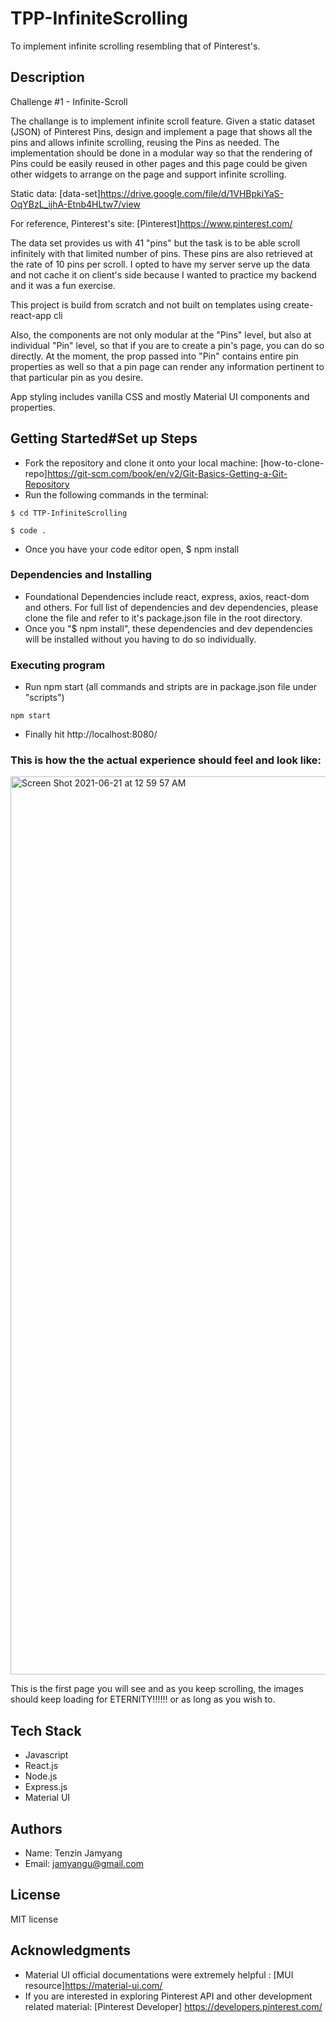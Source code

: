 
# TPP-InfiniteScrolling

To implement infinite scrolling resembling that of Pinterest's. 

## Description

Challenge #1 - Infinite-Scroll

The challange is to implement infinite scroll feature. Given a static dataset (JSON) of Pinterest Pins, design and implement a page that shows all the pins and allows infinite scrolling, reusing the Pins as needed. The implementation should be done in a modular way so that the rendering of Pins could be easily reused in other pages and this page could be given other widgets to arrange on the page and support infinite scrolling.

Static data:
[data-set]https://drive.google.com/file/d/1VHBpkiYaS-OqYBzL_ijhA-Etnb4HLtw7/view

For reference, Pinterest's site: 
[Pinterest]https://www.pinterest.com/

The data set provides us with 41 "pins" but the task is to be able scroll infinitely with that limited number of pins. These pins are also retrieved at the rate of 10 pins per scroll. I opted to have my server serve up the data and not cache it on client's side because I wanted to practice my backend and it was a fun exercise. 

This project is build from scratch and not built on templates using create-react-app cli

Also, the components are not only modular at the "Pins" level, but also at individual "Pin" level, so that if you are to create a pin's page, you can do so directly. At the moment, the prop passed into "Pin" contains entire pin properties as well so that a pin page can render any information pertinent to that particular pin as you desire.

App styling includes vanilla CSS and mostly Material UI components and properties. 

## Getting Started#Set up Steps

* Fork the repository and clone it onto your local machine: 
[how-to-clone-repo]https://git-scm.com/book/en/v2/Git-Basics-Getting-a-Git-Repository 
* Run the following commands in the terminal:    
```
$ cd TTP-InfiniteScrolling     
```
```
$ code .
```
* Once you have your code editor open, $ npm install 

### Dependencies and Installing

* Foundational Dependencies include react, express, axios, react-dom and others. For full list of dependencies and dev dependencies, please clone the file and refer to it's package.json file in the root directory. 
* Once you "$ npm install", these dependencies and dev dependencies will be installed without you having to do so individually. 


### Executing program
* Run npm start (all commands and stripts are in package.json file under "scripts")
```
npm start
```
* Finally hit http://localhost:8080/


### This is how the the actual experience should feel and look like:

<img width="1437" alt="Screen Shot 2021-06-21 at 12 59 57 AM" src="https://user-images.githubusercontent.com/67336130/122709857-1e618180-d22d-11eb-8650-ac362390760e.png">

This is the first page you will see and as you keep scrolling, the images should keep loading for ETERNITY!!!!!! or as long as you wish to. 

## Tech Stack
* Javascript
* React.js
* Node.js
* Express.js
* Material UI

## Authors

* Name: Tenzin Jamyang
* Email: jamyangu@gmail.com




## License

MIT license

## Acknowledgments
* Material UI official documentations were extremely helpful : 
[MUI resource]https://material-ui.com/
* If you are interested in exploring Pinterest API and other development related material: 
[Pinterest Developer] https://developers.pinterest.com/


